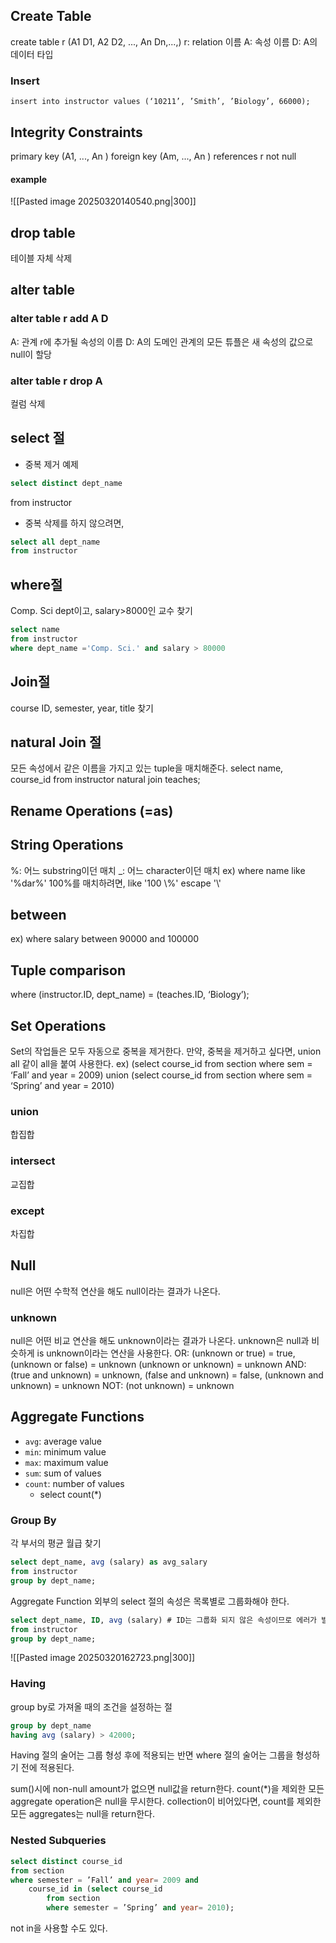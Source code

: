 ## Create Table
create table r (A1 D1, A2 D2, ..., An Dn,...,)
r: relation 이름
A: 속성 이름
D: A의 데이터 타입
### Insert
`insert into instructor values (‘10211’, ’Smith’, ’Biology’, 66000);`
## Integrity Constraints
primary key (A1, ..., An )
foreign key (Am, ..., An ) references r
not null
#### example
![[Pasted image 20250320140540.png|300]]
## drop table
테이블 자체 삭제
## alter table 
### alter table r add A D
A: 관계 r에 추가될 속성의 이름
D: A의 도메인 
관계의 모든 튜플은 새 속성의 값으로 null이 할당
### alter table r drop A
컬럼 삭제
## select 절
- 중복 제거 예제
```sql
select distinct dept_name
```
from instructor
- 중복 삭제를 하지 않으려면,
```sql
select all dept_name
from instructor
```
## where절
Comp. Sci dept이고, salary>8000인 교수 찾기
```sql
select name
from instructor
where dept_name ='Comp. Sci.' and salary > 80000
```
## Join절
course ID, semester, year, title 찾기
## natural Join 절
모든 속성에서 같은 이름을 가지고 있는 tuple을 매치해준다.
select name, course_id
from instructor natural join teaches;
## Rename Operations (=as)
## String Operations
%: 어느 substring이던 매치
\_: 어느 character이던 매치
ex) where name like '%dar%'
100%를 매치하려면, like '100 \\%' escape '\\'
## between
ex) where salary between 90000 and 100000
## Tuple comparison
where (instructor.ID, dept_name) = (teaches.ID, ‘Biology’);
## Set Operations
Set의 작업들은 모두 자동으로 중복을 제거한다.
만약, 중복을 제거하고 싶다면, union all 같이 all을 붙여 사용한다.
ex)
(select course_id from section where sem = ‘Fall’ and year = 2009)
union
(select course_id from section where sem = ‘Spring’ and year = 2010)
### union
합집합
### intersect
교집합
### except
차집합
## Null
null은 어떤 수학적 연산을 해도 null이라는 결과가 나온다.
### unknown
null은 어떤 비교 연산을 해도 unknown이라는 결과가 나온다.
unknown은 null과 비슷하게 is unknown이라는 연산을 사용한다.
OR: (unknown or true) = true,
	(unknown or false) = unknown
	(unknown or unknown) = unknown
AND: (true and unknown) = unknown,
	(false and unknown) = false,
	(unknown and unknown) = unknown
NOT: (not unknown) = unknown
## Aggregate Functions
- `avg`: average value
- `min`: minimum value
- `max`: maximum value
- `sum`: sum of values
- `count`: number of values 
	- select count(\*)
### Group By
각 부서의 평균 월급 찾기
```sql
select dept_name, avg (salary) as avg_salary
from instructor
group by dept_name;
```
Aggregate Function 외부의 select 절의 속성은 목록별로 그룹화해야 한다.
```sql
select dept_name, ID, avg (salary) # ID는 그룹화 되지 않은 속성이므로 에러가 발생한다.
from instructor
group by dept_name;
```

![[Pasted image 20250320162723.png|300]]
### Having
group by로 가져올 때의 조건을 설정하는 절
```sql
group by dept_name
having avg (salary) > 42000;
```
Having 절의 술어는 그룹 형성 후에 적용되는 반면 where 절의 술어는 그룹을 형성하기 전에 적용된다.

sum()시에 non-null amount가 없으면 null값을 return한다.
count(\*)을 제외한 모든 aggregate operation은 null을 무시한다.
collection이 비어있다면, count를 제외한 모든 aggregates는 null을 return한다.
### Nested Subqueries
```sql
select distinct course_id
from section
where semester = ’Fall’ and year= 2009 and
	course_id in (select course_id
		from section
		where semester = ’Spring’ and year= 2010);
```
not in을 사용할 수도 있다.
